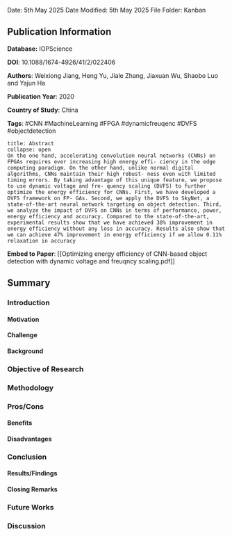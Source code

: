 Date: 5th May 2025
Date Modified: 5th May 2025
File Folder: Kanban
## Publication Information

**Database:** IOPScience

**DOI**: 10.1088/1674-4926/41/2/022406 

**Authors**: Weixiong Jiang, Heng Yu, Jiale Zhang, Jiaxuan Wu, Shaobo Luo and Yajun Ha

**Publication Year**: 2020

**Country of Study**: China

**Tags**: #CNN #MachineLearning #FPGA #dynamicfreuqenc #DVFS #objectdetection

```ad-abstract
title: Abstract
collapse: open
On the one hand, accelerating convolution neural networks (CNNs) on FPGAs requires ever increasing high energy effi- ciency in the edge computing paradigm. On the other hand, unlike normal digital algorithms, CNNs maintain their high robust- ness even with limited timing errors. By taking advantage of this unique feature, we propose to use dynamic voltage and fre- quency scaling (DVFS) to further optimize the energy efficiency for CNNs. First, we have developed a DVFS framework on FP- GAs. Second, we apply the DVFS to SkyNet, a state-of-the-art neural network targeting on object detection. Third, we analyze the impact of DVFS on CNNs in terms of performance, power, energy efficiency and accuracy. Compared to the state-of-the-art, experimental results show that we have achieved 38% improvement in energy efficiency without any loss in accuracy. Results also show that we can achieve 47% improvement in energy efficiency if we allow 0.11% relaxation in accuracy
```


**Embed to Paper**: [[Optimizing energy efficiency of CNN-based object detection with dynamic voltage and freuqncy scaling.pdf]]

## Summary

### Introduction

#### Motivation

#### Challenge

#### Background

### Objective of Research

### Methodology

### Pros/Cons

#### Benefits

#### Disadvantages

### Conclusion

#### Results/Findings

#### Closing Remarks

### Future Works

### Discussion

